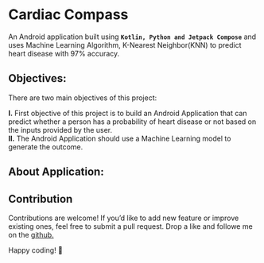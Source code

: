 
# Cardiac Compass
An Android application built using **`Kotlin, Python and Jetpack Compose`** and uses Machine Learning Algorithm, K-Nearest Neighbor(KNN) to predict heart disease with 97% accuracy.

## Objectives:
There are two main objectives of this project:

**I.** First objective of this project is to build an Android Application that can predict whether a person has a probability of heart disease or not based on the inputs provided by the user.  
**II.** The Android Application should use a Machine Learning model to generate the outcome.


## About Application:


## Contribution
Contributions are welcome! If you’d like to add new feature or improve existing ones, feel free to submit a pull request. Drop a like and followe me on the [github.](https://github.com/mrinmoyxb)

Happy coding! 🚀
